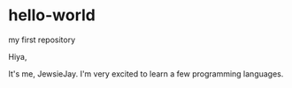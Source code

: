 # hello-world
my first repository

Hiya,

It's me, JewsieJay. I'm very excited to learn a few programming languages.
